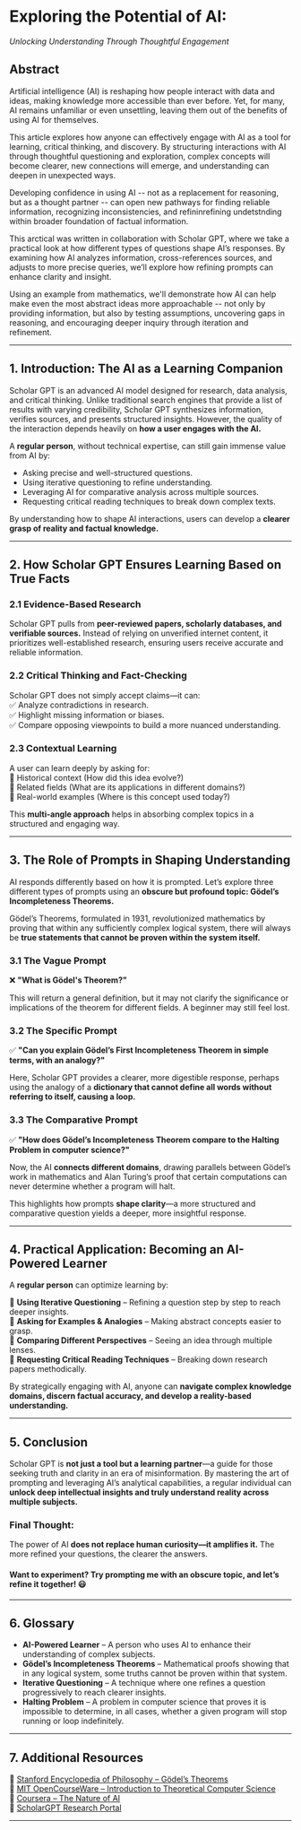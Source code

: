 # Exploring the Potential of AI:
*Unlocking Understanding Through Thoughtful Engagement*

## Abstract

Artificial intelligence (AI) is reshaping how people interact with data and ideas, making knowledge more accessible than ever before. Yet, for many, AI remains unfamiliar or even unsettling, leaving them out of the benefits of using AI for themselves.

This article explores how anyone can effectively engage with AI as a tool for learning, critical thinking, and discovery. By structuring interactions with AI through thoughtful questioning and exploration, complex concepts will become clearer, new connections will emerge, and understanding can deepen in unexpected ways.

Developing confidence in using AI -- not as a replacement for reasoning, but as a thought partner -- can open new pathways for finding reliable information, recognizing inconsistencies, and refininrefining undetstnding within broader foundation of 
factual information.

This arctical was written in collaboration with Scholar GPT, where we take a practical look at how different types of questions shape AI’s responses. By examining how AI analyzes information, cross-references sources, and adjusts to more precise queries, we’ll explore how refining prompts can enhance clarity and insight.

Using an example from mathematics, we'll demonstrate how AI can help make even the most abstract ideas more approachable -- not only by providing information, but also by testing assumptions, uncovering gaps in reasoning, and encouraging deeper inquiry through iteration and refinement.

---

## **1. Introduction: The AI as a Learning Companion**  
Scholar GPT is an advanced AI model designed for research, data analysis, and critical thinking. Unlike traditional search engines that provide a list of results with varying credibility, Scholar GPT synthesizes information, verifies sources, and presents structured insights. However, the quality of the interaction depends heavily on **how a user engages with the AI.**  

A **regular person**, without technical expertise, can still gain immense value from AI by:  
- Asking precise and well-structured questions.  
- Using iterative questioning to refine understanding.  
- Leveraging AI for comparative analysis across multiple sources.  
- Requesting critical reading techniques to break down complex texts.  

By understanding how to shape AI interactions, users can develop a **clearer grasp of reality and factual knowledge.**  

---

## **2. How Scholar GPT Ensures Learning Based on True Facts**  

### **2.1 Evidence-Based Research**  
Scholar GPT pulls from **peer-reviewed papers, scholarly databases, and verifiable sources.** Instead of relying on unverified internet content, it prioritizes well-established research, ensuring users receive accurate and reliable information.  

### **2.2 Critical Thinking and Fact-Checking**  
Scholar GPT does not simply accept claims—it can:  
✅ Analyze contradictions in research.  
✅ Highlight missing information or biases.  
✅ Compare opposing viewpoints to build a more nuanced understanding.  

### **2.3 Contextual Learning**  
A user can learn deeply by asking for:  
📌 Historical context (How did this idea evolve?)  
📌 Related fields (What are its applications in different domains?)  
📌 Real-world examples (Where is this concept used today?)  

This **multi-angle approach** helps in absorbing complex topics in a structured and engaging way.  

---

## **3. The Role of Prompts in Shaping Understanding**  

AI responds differently based on how it is prompted. Let’s explore three different types of prompts using an **obscure but profound topic: Gödel’s Incompleteness Theorems.**  

Gödel’s Theorems, formulated in 1931, revolutionized mathematics by proving that within any sufficiently complex logical system, there will always be **true statements that cannot be proven within the system itself.**  

### **3.1 The Vague Prompt**  
❌ **"What is Gödel's Theorem?"**  

This will return a general definition, but it may not clarify the significance or implications of the theorem for different fields. A beginner may still feel lost.  

### **3.2 The Specific Prompt**  
✅ **"Can you explain Gödel’s First Incompleteness Theorem in simple terms, with an analogy?"**  

Here, Scholar GPT provides a clearer, more digestible response, perhaps using the analogy of a **dictionary that cannot define all words without referring to itself, causing a loop.**  

### **3.3 The Comparative Prompt**  
✅ **"How does Gödel’s Incompleteness Theorem compare to the Halting Problem in computer science?"**  

Now, the AI **connects different domains**, drawing parallels between Gödel’s work in mathematics and Alan Turing’s proof that certain computations can never determine whether a program will halt.  

This highlights how prompts **shape clarity**—a more structured and comparative question yields a deeper, more insightful response.  

---

## **4. Practical Application: Becoming an AI-Powered Learner**  

A **regular person** can optimize learning by:  

🔹 **Using Iterative Questioning** – Refining a question step by step to reach deeper insights.  
🔹 **Asking for Examples & Analogies** – Making abstract concepts easier to grasp.  
🔹 **Comparing Different Perspectives** – Seeing an idea through multiple lenses.  
🔹 **Requesting Critical Reading Techniques** – Breaking down research papers methodically.  

By strategically engaging with AI, anyone can **navigate complex knowledge domains, discern factual accuracy, and develop a reality-based understanding.**  

---

## **5. Conclusion**  

Scholar GPT is **not just a tool but a learning partner**—a guide for those seeking truth and clarity in an era of misinformation. By mastering the art of prompting and leveraging AI’s analytical capabilities, a regular individual can **unlock deep intellectual insights and truly understand reality across multiple subjects.**  

### **Final Thought:**  
The power of AI **does not replace human curiosity—it amplifies it.** The more refined your questions, the clearer the answers.  

#### **Want to experiment? Try prompting me with an obscure topic, and let’s refine it together!** 😃  

---

## **6. Glossary**  

- **AI-Powered Learner** – A person who uses AI to enhance their understanding of complex subjects.  
- **Gödel’s Incompleteness Theorems** – Mathematical proofs showing that in any logical system, some truths cannot be proven within that system.  
- **Iterative Questioning** – A technique where one refines a question progressively to reach clearer insights.  
- **Halting Problem** – A problem in computer science that proves it is impossible to determine, in all cases, whether a given program will stop running or loop indefinitely.  

---

## **7. Additional Resources**  

🔗 [Stanford Encyclopedia of Philosophy – Gödel’s Theorems](https://plato.stanford.edu/entries/goedel-incompleteness/)  
🔗 [MIT OpenCourseWare – Introduction to Theoretical Computer Science](https://ocw.mit.edu/courses/electrical-engineering-and-computer-science/6-045j-automata-computability-and-complexity-spring-2011/)  
🔗 [Coursera – The Nature of AI](https://www.coursera.org/learn/the-nature-of-ai)  
🔗 [ScholarGPT Research Portal](https://bit.ly/4aSnMXa)  

---
